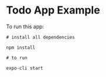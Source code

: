 # Todo App Example

To run this app:

```shell
# install all dependencies

npm install

# to run

expo-cli start
```
